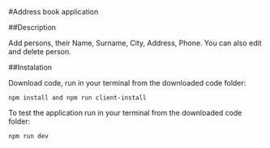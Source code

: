 #Address book application

##Description

Add persons, their Name, Surname, City, Address, Phone. You can also edit and delete person.

##Instalation

Download code, run in your terminal from the downloaded code folder:
```
npm install and npm run client-install
```

To test the application run in your terminal from the downloaded code folder:
```
npm run dev
```